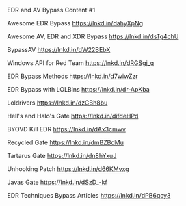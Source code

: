 EDR and AV Bypass Content #1

Awesome EDR Bypass
https://lnkd.in/dahyXpNg

Awesome AV, EDR and XDR Bypass
https://lnkd.in/dsTg4chU

BypassAV
https://lnkd.in/dW22BEbX

Windows API for Red Team
https://lnkd.in/dRGSgj_q

EDR Bypass Methods
https://lnkd.in/d7wiwZzr

EDR Bypass with LOLBins
https://lnkd.in/dr-ApKba

Loldrivers
https://lnkd.in/dzCBh8bu

Hell's and Halo's Gate
https://lnkd.in/difdeHPd

BYOVD Kill EDR
https://lnkd.in/dAx3cmwv

Recycled Gate
https://lnkd.in/dmBZBdMu

Tartarus Gate
https://lnkd.in/dn8hYxuJ

Unhooking Patch
https://lnkd.in/d66KMvxg

Javas Gate
https://lnkd.in/dSzD_-kf

EDR Techniques Bypass Articles
https://lnkd.in/dPB6qcy3